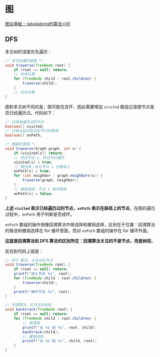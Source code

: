 # 图

[图论基础 :: labuladong的算法小抄](https://labuladong.github.io/algo/2/20/47/)



## DFS

多叉树的深度优先遍历：

```java
/* 多叉树遍历框架 */
void traverse(TreeNode root) {
    if (root == null) return;
    // 前序位置
    for (TreeNode child : root.children) {
        traverse(child);
    }
    // 后序位置
}
```

图和多叉树不同的是，图可能包含环，因此需要增加 `visited` 数组记录图节点是否已经遍历过。代码如下：

```java
// 记录被遍历过的节点
boolean[] visited;
// 记录从起点到当前节点的路径
boolean[] onPath;

/* 图遍历框架 */
void traverse(Graph graph, int s) {
    if (visited[s]) return;
    // 经过节点 s，标记为已遍历
    visited[s] = true;
    // 做选择：标记节点 s 在路径上
    onPath[s] = true;
    for (int neighbor : graph.neighbors(s)) {
        traverse(graph, neighbor);
    }
    // 撤销选择：节点 s 离开路径
    onPath[s] = false;
}
```

**上述 `visited` 表示已经遍历过的节点，`onPath` 表示在路径上的节点**。在图的遍历过程中，`onPath` 用于判断是否成环。

`onPath` 数组的操作很像回溯算法中做选择和撤销选择，区别在于位置：回溯算法的做选和撤销选择在 for 循环里面，而对 `onPath` 数组的操作在 for 循环外面。

**这就是回溯算法和 DFS 算法的区别所在：回溯算法关注的不是节点，而是树枝**。

反应到代码上就是：

```java
// DFS 算法，关注点在节点
void traverse(TreeNode root) {
    if (root == null) return;
    printf("进入节点 %s", root);
    for (TreeNode child : root.children) {
        traverse(child);
    }
    printf("离开节点 %s", root);
}

// 回溯算法，关注点在树枝
void backtrack(TreeNode root) {
    if (root == null) return;
    for (TreeNode child : root.children) {
        // 做选择
        printf("从 %s 到 %s", root, child);
        backtrack(child);
        // 撤销选择
        printf("从 %s 到 %s", child, root);
    }
}
```

